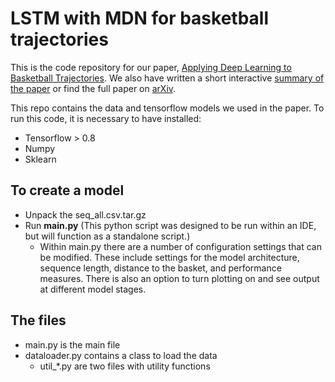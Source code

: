 # LSTM with MDN for basketball trajectories

This is the code repository for our paper, [Applying Deep Learning to Basketball Trajectories](http://www.large-scale-sports-analytics.org/Large-Scale-Sports-Analytics/Submissions_files/paperID07.pdf). We also have written a short interactive [summary of the paper](http://tinyurl.com/traj-rnn) or find the full paper on [arXiv](https://arxiv.org/abs/1608.03793).  

This repo contains the data and tensorflow models we used in the paper. To run this code, it is necessary to have installed:  
- Tensorflow > 0.8
- Numpy
- Sklearn

## To create a model
* Unpack the seq_all.csv.tar.gz
* Run __main.py__ (This python script was designed to be run within an IDE, but will function as a standalone script.)
    * Within main.py there are a number of configuration settings that can be modified. These include settings for the model architecture, sequence length, distance to the basket, and performance measures. There is also an option to turn plotting on and see output at different model stages.

## The files
* main.py is the main file
* dataloader.py contains a class to load the data
    * util_*.py are two files with utility functions



